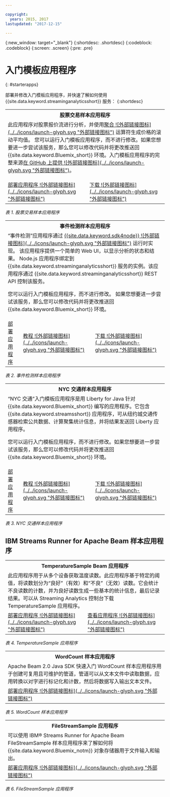 ```yaml
---

copyright:
  years: 2015, 2017
lastupdated: "2017-12-15"

---
```


<!-- Attribute definitions -->
{:new_window: target="_blank"}
{:shortdesc: .shortdesc}
{:codeblock: .codeblock}
{:screen: .screen}
{:pre: .pre}

# 入门模板应用程序
{: #starterapps}

部署并修改入门模板应用程序，并快速了解如何使用 {{site.data.keyword.streaminganalyticsshort}} 服务：
{:shortdesc}

<table summary="此表在第一行描述“股票交易”入门模板应用程序。该表在第二行包含：
1. 在第一列中，如何部署“股票交易”入门模板应用程序的视频链接。2. 在第二列中，直接下载“股票交易”入门模板应用程序的链接。
 ">
  <tr>
    <th colspan="3">股票交易样本应用程序<br></th>
  </tr>
  <tr>
    <td colspan="3">此应用程序对股票报价流进行分析，并使用<a href="https://www.ibm.com/support/knowledgecenter/SSCRJU_4.2.0/com.ibm.streams.toolkits.doc/spldoc/dita/tk$spl/op$spl.relational$Aggregate.html">聚合 ![外部链接图标](../../icons/launch-glyph.svg "外部链接图标")</a> 运算符生成价格的滚动平均值。
您可以运行入门模板应用程序，而不进行修改。如果您想要进一步尝试该服务，那么您可以修改代码并将更改推送回 {{site.data.keyword.Bluemix_short}} 环境。入门模板应用程序的完整来源<a href="https://github.com/IBMStreams/samples/tree/master/QuickStart/TradesApp">在 GitHub 上提供 ![外部链接图标](../../icons/launch-glyph.svg "外部链接图标")</a>。</p>
</td>
  </tr>
  <tr>
    <td><a href="https://developer.ibm.com/streamsdev/videos/getting-started-streaming-analytics-service-using-trades-starter-application/" target="_blank">部署应用程序 ![外部链接图标](../../icons/launch-glyph.svg "外部链接图标")</a><br></td>
    <td><a href="https://github.com/IBMStreams/samples/raw/master/QuickStart/TradesApp/starterApp/StockTradesStarterApp.sab" target="_blank">下载 ![外部链接图标](../../icons/launch-glyph.svg "外部链接图标")</a></td>
  </tr>
</table>

*表 1. 股票交易样本应用程序*


<table summary="此表在第一行描述“事件检测”样本应用程序。该表的第二行包括：
1. 在第一列上，是指向如何部署“事件检测”入门模板应用程序指示信息的链接。2. 在第二列中，是指向如何使用“事件检测”入门模板应用程序教程的链接。3. 在第三列中，是用于直接下载“事件检测”入门模板应用程序的链接。
 ">
  <tr>
    <th colspan="3">事件检测样本应用程序<br></th>
  </tr>
  <tr>
    <td colspan="3">“事件检测”应用程序通过 <a href="https://console.ng.bluemix.net/catalog/starters/sdk-for-nodejs/?cm_mmc=dw-_-bluemix-_-ba-bluemix-detect-complex-events-from-data-stream-trs-_-article">{{site.data.keyword.sdk4node}} ![外部链接图标](../../icons/launch-glyph.svg "外部链接图标")</a> 运行时实现。
该应用程序提供一个简单的 Web UI，以显示分析的状态和结果。
Node.js 应用程序绑定到 {{site.data.keyword.streaminganalyticsshort}} 服务的实例。该应用程序通过 {{site.data.keyword.streaminganalyticsshort}} REST API 控制该服务。
<p>您可以运行入门模板应用程序，而不进行修改。
如果您想要进一步尝试该服务，那么您可以修改代码并将更改推送回 {{site.data.keyword.Bluemix_short}} 环境。</p>
</td>
  </tr>
  <tr>
    <td><a href="/docs/services/StreamingAnalytics/t_starter_app_deploy.html" target="_blank">部署应用程序</a><br></td>
    <td><a href="http://www.ibm.com/developerworks/library/ba-bluemix-detect-complex-events-from-data-stream-trs/index.html" target="_blank">教程 ![外部链接图标](../../icons/launch-glyph.svg "外部链接图标")</a></td>
    <td><a href="https://streams-github-samples.mybluemix.net/?get=QuickStart/EventDetection" target="_blank">下载 ![外部链接图标](../../icons/launch-glyph.svg "外部链接图标")</a></td>
  </tr>
</table>

*表 2. 事件检测样本应用程序*

<table summary="此表在第一行描述“纽约交通”样本应用程序。该表的第二行包括：
1. 在第一列上，是指向如何部署“纽约交通”样本应用程序指示信息的链接。2. 在第二列中，是指向如何使用“纽约交通”样本应用程序教程的链接。3. 在第三列中，是用于直接下载“纽约交通”样本应用程序的链接。">
  <tr>
    <th colspan="3">NYC 交通样本应用程序<br></th>
  </tr>
  <tr>
    <td colspan="3">“NYC 交通”入门模板应用程序是用 Liberty for Java 针对 {{site.data.keyword.Bluemix_short}} 编写的应用程序。它包含 {{site.data.keyword.streamsshort}} 应用程序，可从纽约城交通传感器检索公共数据、计算聚集统计信息，并将结果发送回 Liberty 应用程序。
<p>您可以运行入门模板应用程序，而不进行修改。如果您想要进一步尝试该服务，那么您可以修改代码并将更改推送回 {{site.data.keyword.Bluemix_short}} 环境。</p>
</td>
  </tr>
  <tr>
    <td><a href="/docs/services/StreamingAnalytics/t_starter_app_deploy.html" target="_blank">部署应用程序</a><br></td>
    <td><a href="https://developer.ibm.com/streamsdev/docs/bluemix-streaming-analytics-starter-application/" target="_blank">教程 ![外部链接图标](../../icons/launch-glyph.svg "外部链接图标")</a></td>
    <td><a href="https://streams-github-samples.mybluemix.net/?get=QuickStart/NYCTraffic" target="_blank">下载 ![外部链接图标](../../icons/launch-glyph.svg "外部链接图标")</a></td>
  </tr>
</table>

*表 3. NYC 交通样本应用程序*

## IBM Streams Runner for Apache Beam 样本应用程序

<table summary="此表第一行描述 TemperatureSample Beam 应用程序，第二行包含指向如何部署 TemperatureSample Beam 应用程序的教程的链接。
 ">
  <tr>
    <th colspan="3">TemperatureSample Beam 应用程序<br></th>
  </tr>
  <tr>
    <td colspan="3">此应用程序用于从多个设备获取温度读数。此应用程序基于特定的阈值，将读数划分为“良好”（有效）和“不良”（无效）读数。它会统计不良读数的计数，并为良好读数生成一些基本的统计信息，最后记录结果。可以从 Streaming Analytics 控制台下载 TemperatureSample 应用程序。
</td>
  </tr>
  <tr>
    <td><a href="https://ibmstreams.github.io/streamsx.documentation/docs/beamrunner/beamrunner-3-sample/#running-the-temperaturesample-application" target="_blank">部署应用程序 ![外部链接图标](../../icons/launch-glyph.svg "外部链接图标")</a><br></td>
    <td><a href="https://ibmstreams.github.io/streamsx.documentation/docs/beamrunner/beamrunner-3-sample/#viewing-the-running-application" target="_blank">查看应用程序 ![外部链接图标](../../icons/launch-glyph.svg "外部链接图标")</a></td>
  </tr>
</table>

*表 4. TemperatureSample 应用程序*

<table summary="此表第一行描述 WordCount Beam 示例应用程序，第二行包含指向如何部署 WordCount 示例应用程序的教程的链接。
 ">
  <tr>
    <th colspan="3">WordCount 样本应用程序<br></th>
  </tr>
  <tr>
    <td colspan="3">Apache Beam 2.0 Java SDK 快速入门 WordCount 样本应用程序用于创建可复用且可维护的管道，管道可以从文本文件中读取数据，应用转换以对字进行标记化和计数，然后将数据写入输出文本文件。
</td>
  </tr>
  <tr>
    <td><a href="https://ibmstreams.github.io/streamsx.documentation/docs/beamrunner/beamrunner-3b-wordcount/" target="_blank">部署应用程序 ![外部链接图标](../../icons/launch-glyph.svg "外部链接图标")</a><br></td>
  </tr>
</table>

*表 5. WordCount 样本应用程序*

<table summary="此表在第一行中描述 FileStreamSample 样本应用程序。此表在第二行上包含一个链接，该链接指向如何部署 FileStreamSample 应用程序的教程。
 ">
  <tr>
    <th colspan="3">FileStreamSample 应用程序<br></th>
  </tr>
  <tr>
    <td colspan="3">可以使用 IBM® Streams Runner for Apache Beam FileStreamSample 样本应用程序来了解如何将 {{site.data.keyword.Bluemix_notm}} 对象存储器用于文件输入和输出。
</td>
  </tr>
  <tr>
    <td><a href="https://ibmstreams.github.io/streamsx.documentation/docs/beamrunner/beamrunner-5b-objstor/" target="_blank">部署应用程序 ![外部链接图标](../../icons/launch-glyph.svg "外部链接图标")</a><br></td>
  </tr>
</table>

*表 6. FileStreamSample 应用程序*
